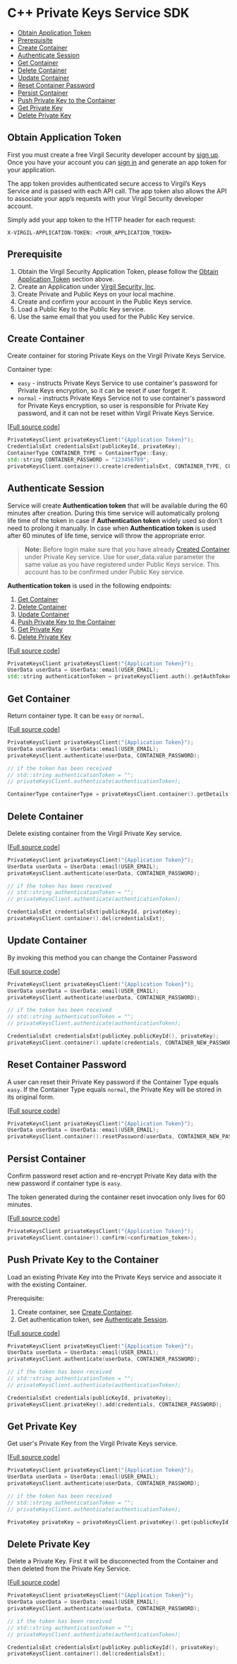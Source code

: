 
# С++ Private Keys Service SDK

- [Obtain Application Token](#obtain-application-token)
- [Prerequisite](#prerequisite)
- [Create Container](#create-container)
- [Authenticate Session](#authenticate-session)
- [Get Container](#get-container)
- [Delete Container](#delete-container)
- [Update Container](#update-container)
- [Reset Container Password](#reset-container-password)
- [Persist Container](#persist-container)
- [Push Private Key to the Container](#push-private-key-to-the-container)
- [Get Private Key](#get-private-key)
- [Delete Private Key](#delete-private-key)

## Obtain Application Token

First you must create a free Virgil Security developer account by [sign up](https://developer.virgilsecurity.com/account/signup). Once you have your account you can [sign in](https://developer.virgilsecurity.com/account/signin) and generate an app token for your application.

The app token provides authenticated secure access to Virgil’s Keys Service and is passed with each API call. The app token also allows the API to associate your app’s requests with your Virgil Security developer account.

Simply add your app token to the HTTP header for each request:

```
X-VIRGIL-APPLICATION-TOKEN: <YOUR_APPLICATION_TOKEN>
```

## Prerequisite

1. Obtain the Virgil Security Application Token, please follow the [Obtain Application Token](#obtain-application-token) section above.
1. Create an Application under [Virgil Security, Inc](https://developer.virgilsecurity.com/account/signin).
1. Create Private and Public Keys on your local machine.
1. Create and confirm your account in the Public Keys service.
1. Load a Public Key to the Public Key service.
1. Use the same email that you used for the Public Key service.


## Create Container

Create container for storing Private Keys on the Virgil Private Keys Service.

Container type:

  * `easy` - instructs Private Keys Service to use container's password for Private Keys encryption, so it can be reset if user forget it.
  * `normal` - instructs Private Keys Service not to use container's password for Private Keys encryption, so user is responsible for Private Key password, and it can not be reset within Virgil Private Keys Service.

\[[Full source code](https://github.com/VirgilSecurity/virgil-sdk-cpp/blob/release/examples/src/container_create.cxx)\]

```cpp
PrivateKeysClient privateKeysClient("{Application Token}");
CredentialsExt credentialsExt(publicKeyId, privateKey);
ContainerType CONTAINER_TYPE = ContainerType::Easy;
std::string CONTAINER_PASSWORD = "123456789";
privateKeysClient.container().create(credentialsExt, CONTAINER_TYPE, CONTAINER_PASSWORD);
```


## Authenticate Session

Service will create **Authentication token** that will be available during the 60 minutes after creation. During this time service will automatically prolong life time of the token in case if **Authentication token** widely used so don't need to prolong it manually. In case when **Authentication token** is used after 60 minutes of life time, service will throw the appropriate error.

> **Note:**
Before login make sure that you have already [Created Container](#create-container) under Private Key service. Use for user_data.value parameter the same value as you have registered under Public Keys service. This account has to be confirmed under Public Key service.

**Authentication token** is used in the following endpoints:

1. [Get Container](#get-container)
1. [Delete Container](#delete-container)
1. [Update Container](#update-container)
1. [Push Private Key to the Container](#push-private-key-to-the-container)
1. [Get Private Key](#get-private-key)
1. [Delete Private Key](#delete-private-key)

\[[Full source code](https://github.com/VirgilSecurity/virgil-sdk-cpp/blob/release/examples/src/authenticate.cxx)\]

```cpp
PrivateKeysClient privateKeysClient("{Application Token}");
UserData userData = UserData::email(USER_EMAIL);
std::string authenticationToken = privateKeysClient.auth().getAuthToken(userData, CONTAINER_PASSWORD);
```


## Get Container

Return container type. It can be `easy` or `normal`.

\[[Full source code](https://github.com/VirgilSecurity/virgil-sdk-cpp/blob/release/examples/src/container_info_get.cxx)\]

```cpp
PrivateKeysClient privateKeysClient("{Application Token}");
UserData userData = UserData::email(USER_EMAIL);
privateKeysClient.authenticate(userData, CONTAINER_PASSWORD);

// if the token has been received
// std::string authenticationToken = "";
// privateKeysClient.authenticate(authenticationToken);

ContainerType containerType = privateKeysClient.container().getDetails(publicKeyId);
```

## Delete Container

Delete existing container from the Virgil Private Key service.

\[[Full source code](https://github.com/VirgilSecurity/virgil-sdk-cpp/blob/release/examples/src/container_delete.cxx)\]

```cpp
PrivateKeysClient privateKeysClient("{Application Token}");
UserData userData = UserData::email(USER_EMAIL);
privateKeysClient.authenticate(userData, CONTAINER_PASSWORD);

// if the token has been received
// std::string authenticationToken = "";
// privateKeysClient.authenticate(authenticationToken);

CredentialsExt credentialsExt(publicKeyId, privateKey);
privateKeysClient.container().del(credentialsExt);
```


## Update Container

By invoking this method you can change the Container Password

\[[Full source code](https://github.com/VirgilSecurity/virgil-sdk-cpp/blob/release/examples/src/container_update.cxx)\]

```cpp
PrivateKeysClient privateKeysClient("{Application Token}");
UserData userData = UserData::email(USER_EMAIL);
privateKeysClient.authenticate(userData, CONTAINER_PASSWORD);

// if the token has been received
// std::string authenticationToken = "";
// privateKeysClient.authenticate(authenticationToken);

CredentialsExt credentialsExt(publicKey.publicKeyId(), privateKey);
privateKeysClient.container().update(credentials, CONTAINER_NEW_PASSWORD);
```

## Reset Container Password

A user can reset their Private Key password if the Container Type equals `easy`.
If the Container Type equals `normal`, the Private Key will be stored in its original form.

\[[Full source code](https://github.com/VirgilSecurity/virgil-sdk-cpp/blob/release/examples/src/container_reset_password.cxx)\]

```cpp
PrivateKeysClient privateKeysClient("{Application Token}");
UserData userData = UserData::email(USER_EMAIL);
privateKeysClient.container().resetPassword(userData, CONTAINER_NEW_PASSWORD);
```


## Persist Container

Confirm password reset action and re-encrypt Private Key data with the new password if
container type is `easy`.

The token generated during the container reset invocation only lives for 60 minutes.

\[[Full source code](https://github.com/VirgilSecurity/virgil-sdk-cpp/blob/release/examples/src/container_confirm.cxx)\]

```cpp
PrivateKeysClient privateKeysClient("{Application Token}");
privateKeysClient.container().confirm(<confirmation_token>);
```


## Push Private Key to the Container

Load an existing Private Key into the Private Keys service and associate it with the existing Container.

Prerequisite:

1. Create container, see [Create Container](#create-container).
1. Get authentication token, see [Authenticate Session](#authenticate-session).

\[[Full source code](https://github.com/VirgilSecurity/virgil-sdk-cpp/blob/release/examples/src/private_key_add.cxx)\]

```cpp
PrivateKeysClient privateKeysClient("{Application Token}");
UserData userData = UserData::email(USER_EMAIL);
privateKeysClient.authenticate(userData, CONTAINER_PASSWORD);

// if the token has been received
// std::string authenticationToken = "";
// privateKeysClient.authenticate(authenticationToken);

CredentialsExt credentials(publicKeyId, privateKey);
privateKeysClient.privateKey().add(credentials, CONTAINER_PASSWORD);
```


## Get Private Key

Get user's Private Key from the Virgil Private Keys service.

\[[Full source code](https://github.com/VirgilSecurity/virgil-sdk-cpp/blob/release/examples/src/private_key_get.cxx)\]

```cpp
PrivateKeysClient privateKeysClient("{Application Token}");
UserData userData = UserData::email(USER_EMAIL);
privateKeysClient.authenticate(userData, CONTAINER_PASSWORD);

// if the token has been received
// std::string authenticationToken = "";
// privateKeysClient.authenticate(authenticationToken);

PrivateKey privateKey = privateKeysClient.privateKey().get(publicKeyId, CONTAINER_PASSWORD);
```


## Delete Private Key

Delete a Private Key. First it will be disconnected from the Container and then deleted from the Private Key Service.

\[[Full source code](https://github.com/VirgilSecurity/virgil-sdk-cpp/blob/release/examples/src/private_key_delete.cxx)\]

```cpp
PrivateKeysClient privateKeysClient("{Application Token}");
UserData userData = UserData::email(USER_EMAIL);
privateKeysClient.authenticate(userData, CONTAINER_PASSWORD);

// if the token has been received
// std::string authenticationToken = "";
// privateKeysClient.authenticate(authenticationToken);

CredentialsExt credentialsExt(publicKey.publicKeyId(), privateKey);
privateKeysClient.container().del(credentialsExt);
```

</div>
</div>

<div class="col-md-12 col-md-offset-2 hidden-md hidden-xs hidden-sm">
<div class="docs-menu" data-ui="affix-docs">

<div class="menu-items-wrapper" data-ui="menu-items-wrapper"></div>
</div>
</div>
</div>
</div>
</section>
